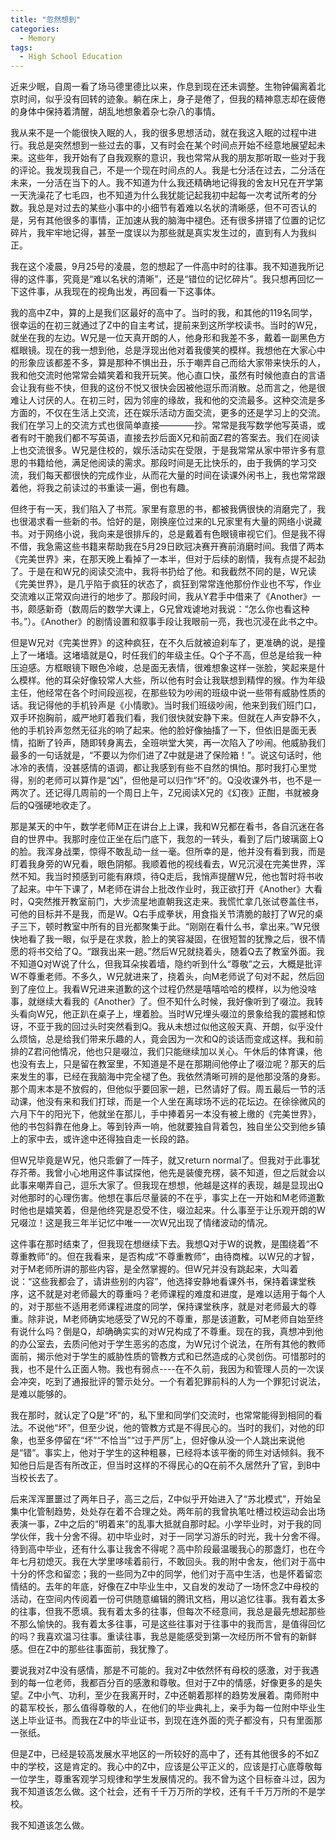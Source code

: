 ```yaml
---
title: "忽然想到"
categories:
  - Memory
tags:
  - High School Education
---
```


近来少眠，自周一看了场马德里德比以来，作息到现在还未调整。生物钟偏离着北京时间，似乎没有回转的迹象。躺在床上，身子是倦了，但我的精神意志却在疲倦的身体中保持着清醒，胡乱地想象着杂七杂八的事情。

​我从来不是一个能很快入眠的人，我的很多思想活动，就在我这入眠的过程中进行。我总是突然想到一些过去的事，又有时会在某个时间点开始不经意地展望起未来。这些年，我开始有了自我观察的意识，我也常常从我的朋友那听取一些对于我的评论。我发现我自己，不是一个现在时间点的人。我是七分活在过去，二分活在未来，一分活在当下的人。我不知道为什么我还精确地记得我的舍友H兄在开学第一天洗澡花了七毛四，也不知道为什么我犹能记起我初中起每一次考试所考的分数。我总是对过去的某些小事中的小细节有着难以名状的清晰感，但不可否认的是，另有其他很多的事情，正加速从我的脑海中褪色。还有很多拼错了位置的记忆碎片，我牢牢地记得，甚至一度误以为那些就是真实发生过的，直到有人为我纠正。

​我在这个凌晨，9月25号的凌晨，忽的想起了一件高中时的往事。我不知道我所记得的这件事，究竟是“难以名状的清晰”，还是“错位的记忆碎片”。我只想再回忆一下这件事，从我现在的视角出发，再回看一下这事体。

​我的高中Z中，算的上是我们区最好的高中了。当时的我，和其他的119名同学，很幸运的在初三就通过了Z中的自主考试，提前来到这所学校读书。当时的W兄，就坐在我的左边。W兄是一位天真开朗的人，他身形和我差不多，戴着一副黑色方框眼镜。现在的我一想到他，总是浮现出他对着我傻笑的模样。我想他在大家心中的形象应该都差不多，算是那种不惧出丑，乐于嘲弄自己而给大家带来快乐的人，我和他交流时他常常会嬉笑着和我开玩笑。他心直口快，虽然有时候他直白的言语会让我有些不快，但我的这份不悦又很快会因被他逗乐而消散。总而言之，他是很难让人讨厌的人。在初三时，因为邻座的缘故，我和他的交流最多。这种交流是多方面的，不仅在生活上交流，还在娱乐活动方面交流，更多的还是学习上的交流。我们在学习上的交流方式也很简单直接————抄。常常是我写数学他写英语，或者有时干脆我们都不写英语，直接去抄后面X兄和前面Z君的答案去。我们在阅读上也交流很多。W兄是住校的，娱乐活动实在受限，于是我常常从家中带许多有意思的书籍给他，满足他阅读的需求。那段时间是无比快乐的，由于我俩的学习交流，我们每天都很快的完成作业，从而花大量的时间在读课外闲书上，我也常常跟着他，将我之前读过的书重读一遍，倒也有趣。

​但终于有一天，我们陷入了书荒。家里有意思的书，都被我俩很快的消磨完了，我也很渴求看一些新的书。恰好的是，刚换座位过来的L兄家里有大量的网络小说藏书。对于网络小说，我向来是很排斥的，总是戴着有色眼镜审视它们。但是我不得不借，我急需这些书籍来帮助我在5月29日欧冠决赛开赛前消磨时间。我借了两本《完美世界》来，在那天晚上看掉了一本半，但对于后续的剧情，我有点提不起劲了。于是在和W兄的阅读交流中，我将书扔给了他。和我截然不同的是，W兄读《完美世界》，是几乎陷于疯狂的状态了，疯狂到常常连他那份作业也不写，作业交流难以正常双向进行的地步了。那段时间，我从Y君手中借来了《Another》一书，颇感新奇（数周后的数学大课上，G兄曾戏谑地对我说：“怎么你也看这种书。”）。《Another》的剧情设置和叙事手段让我眼前一亮，我也沉浸在此书之中。

但是W兄对《完美世界》的这种疯狂，在不久后就被迫刹车了，更准确的说，是撞上了一堵墙。这堵墙就是Q，时任我们的年级主任。Q个子不高，但总是给我一种压迫感。方框眼镜下眼色冷峻，总是面无表情，很难想象这样一张脸，笑起来是什么模样。他的耳朵好像较常人大些，所以他有时会让我联想到精悍的猴。作为年级主任，他经常在各个时间段巡视，在那些较为吵闹的班级中说一些带有威胁性质的话。我记得他的手机铃声是《小情歌》。当时我们班级吵闹，他来到我们班门口，双手环抱胸前，威严地盯着我们看，我们很快就安静下来。但就在人声安静不久，他的手机铃声忽然无征兆的响了起来。他的脸好像抽搐了一下，但依旧是面无表情，掐断了铃声，随即转身离去，全班哄堂大笑，再一次陷入了吵闹。他威胁我们最多的一句话就是，“不要以为你们进了Z中就是进了保险箱！”。说这句话时，他冰冷的表情，没甚感情的语调，都让我感到有些不自然的惧怕。那时我打心里觉得，别的老师可以算作是“凶”，但他是可以归作“坏”的。Q没收课外书，也不是一两次了。还记得几周前的一个周日上午，Z兄阅读X兄的《幻夜》正酣，书就被身后的Q强硬地收走了。

​那是某天的中午，数学老师M正在讲台上上课，我和W兄都在看书，各自沉迷在各自的世界中。我那时座位正坐在后门底下，我忽的一转头，看到了后门玻璃窗上Q的脸。我浑身战栗，惊得不敢乱动一丝一毫。但所幸的是，他并没有看到我，而是盯着我身旁的W兄看，眼色阴郁。我顺着他的视线看去，W兄沉浸在完美世界，浑然不知。我当时预感到可能有麻烦，待Q走后，我悄声提醒W兄，他也暂时将书收了起来。中午下课了，M老师在讲台上批改作业时，我正欲打开《Another》大看时，Q突然推开教室前门，大步流星地直朝我这走来。我慌忙拿几张试卷盖住书，可他的目标并不是我，而是W。Q右手成拳状，用食指关节清脆的敲打了W兄的桌子三下，顿时教室中所有的目光都聚集于此。“刚刚在看什么书，拿出来。”W兄很快地看了我一眼，似乎是在求救，脸上的笑容凝固，在很短暂的犹豫之后，很不情愿的将书交给了Q。“跟我出来一趟。”然后W兄就挠着头，随着Q去了教室外面。我不知道Q对W说了什么，但我耳朵挨着墙，隐约听到什么“尊敬”之云，大概是批评W不尊重老师。不多久，W兄就进来了，挠着头，向M老师说了句对不起，然后回到了座位上。我看W兄进来道歉的这个过程仍然是嘻嘻哈哈的模样，以为他没啥事，就继续大看我的《Another》了。但不知什么时候，我好像听到了啜泣。我转头看向W兄，他正趴在桌子上，埋着脸。当时W兄埋头啜泣的景象给我的震撼和惊讶，不亚于我的回过头时突然看到Q。我从未想过似他这般天真、开朗，似乎没什么烦恼，总是给我们带来乐趣的人，竟会因为一次和Q的谈话而变成这样。我和前排的Z君问他情况，他也只是啜泣，我们只能继续加以关心。午休后的体育课，他也没有去上，只是留在教室里，不知道是不是在那期间他停止了啜泣呢？那天的后来发生的事，已经在我脑海中完全褪了色。我依然清晰可辨的是他那没落的身影。那个周末本是不放假的，但他似乎要回家一趟，已然请好了假。周五最后一节的活动课，他没有来和我们打球，而是一个人坐在离球场不远的花坛边。在徐徐微风的六月下午的阳光下，他就坐在那儿，手中捧着另一本没有被上缴的《完美世界》，他的书包斜靠在他身上。等到铃声一响，他就要独自背着包，独自坐公交到他乡镇上的家中去，或许途中还得独自走一长段的路。

​但W兄毕竟是W兄，他只乖僻了一阵子，就又return normal了。但我对于此事犹存芥蒂。我曾小心地用这件事试探他，他先是装傻充楞，装不知道，但之后就会以此事来嘲弄自己，逗乐大家了。但我现在想想，他越是这样的表现，越是显现出Q对他那时的心理伤害。他想在事后尽量装的不在乎，事实上在一开始和M老师道歉时他也是嬉笑着，但是他终究是忍受不住，啜泣起来。什么事至于让乐观开朗的W兄啜泣！这是我三年半记忆中唯一一次W兄出现了情绪波动的情况。

​这件事在那时结束了，但我现在想继续下去。我想Q对于W的说教，是围绕着“不尊重教师”的。但在我看来，是否构成“不尊重教师”，由待商榷。以W兄的才智，对于M老师所讲的那些内容，是全然掌握的。但W兄并没有跳起来，大叫着说：“这些我都会了，请讲些别的内容”，他选择安静地看课外书，保持着课堂秩序，这不就是对老师最大的尊重吗？老师课程的难度和进度，是难以适用于每个人的，对于那些不适用老师课程进度的同学，保持课堂秩序，就是对老师最大的尊重。除非说，M老师确实地感受了W兄的不尊重，那是该道歉，可M老师自始至终有说什么吗？倒是Q，却确确实实的对W兄构成了不尊重。现在的我，真想冲到他的办公室去，去质问他对于学生恶劣的态度，为W兄讨个说法，在所有其他的教师面前，揭示他对于学生的威胁性质的管教方式和已然造成的心灵创伤。可惜那时的我，也不是什么正面人物。我也有弱点----在不久前，我因为和管理人员的一次误会冲突，吃到了通报批评的警示处分。一个有着犯罪前科的人为一个罪犯讨说法，是难以能够的。

​我在那时，就认定了Q是“坏”的，私下里和同学们交流时，也常常能得到相同的看法。不说他“坏”，但至少说，他的管教方式是不得民心的。当时的我们，对他的印象，也至多停留在“坏”“不恰当”“过于严厉”上，但好像从没一个人跳出来说他是“错”。事实上，他对于学生的这种粗暴，已经将本该平衡的师生对话倾斜。我不知他日后是否有所改正，但当时这样的不得民心的Q在前不久居然升了官，到B中当校长去了。

​后来浑浑噩噩过了两年日子，高三之后，Z中似乎开始进入了“苏北模式”，开始呈集中化管制趋势，处处存在着不合理之处。两年前的我曾执笔吐槽过校运动会出场表演一事，Z中之后的“明着来”的乱事大抵就自那时起。小学毕业时，对于我的同学伙伴，我十分舍不得。初中毕业时，对于一同学习游乐的时光，我十分舍不得。待到高中毕业，还有什么事让我舍不得呢？高中阶段最温暖我心的那盏灯，也在今年七月初熄灭。我在大学里哆嗦着前行，不敢回头。我的附中舍友，他们对于高中十分的怀念和留恋；我的一些同为Z中的同学，他们对于高中生活，也是怀着留恋情结的。去年的年底，好像在Z中毕业生中，又自发的发动了一场怀念Z中母校的活动，在空间内传阅着一份可供随意编辑的腾讯文档，用以追忆往事。我有着太多的往事，但我不愿填。我有着太多的往事，但每次不经意间，我总是最先想起那些不那么愉快的。我有着太多往事，可是这些往事对于往事中的我而言，是值得回忆的吗？我喜欢温习往事。重读往事，我总是能感受到第一次经历所不曾有的新鲜感。但在Z中的那些往事面前，我犹豫了。

​要说我对Z中没有感情，那是不可能的。我对Z中依然怀有母校的感激，对于我遇到的每一位老师，我都百分百的感激和尊敬。但对于Z中的情感，好像更多的是失望。Z中小气、功利，至少在我离开时，Z中还朝着那样的趋势发展着。南师附中的葛军校长，那么值得尊敬的人，在他们的毕业典礼上，亲手为每一位附中毕业生送上毕业证书。而我在Z中的毕业证书，到现在连外面的壳子都没有，只有里面那一张纸。

​但是Z中，已经是较高发展水平地区的一所较好的高中了，还有其他很多的不如Z中的学校，这是肯定的。我心中的Z中，应该是公平正义的，应该是打心底尊敬每一位学生，尊重客观学习规律和学生发展情况的。我不曾为这个目标奋斗过，因为我不知道该怎么做。这个社会，还有千千万万所的学校，还有千千万万所的不是学校。

​我不知道该怎么做。​​​​​​​​